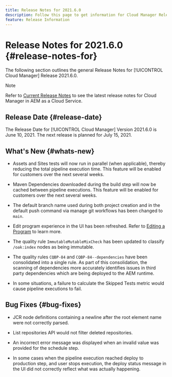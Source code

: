 ```yaml
---
title: Release Notes for 2021.6.0
description: Follow this page to get information for Cloud Manager Release 2021.6.0
feature: Release Information
---
```

# Release Notes for 2021.6.0 {#release-notes-for}

The following section outlines the general Release Notes for [!UICONTROL Cloud Manager] Release 2021.6.0.

>[!NOTE]
>Refer to [Current Release Notes](https://experienceleague.adobe.com/docs/experience-manager-cloud-service/onboarding/getting-access/release-notes-cloud-manager/release-notes-cm-current.html?lang=en#getting-access) to see the latest release notes for Cloud Manager in AEM as a Cloud Service.

## Release Date {#release-date}

The Release Date for [!UICONTROL Cloud Manager] Version 2021.6.0 is June 10, 2021.
The next release is planned for July 15, 2021.

## What's New {#whats-new}

* Assets and Sites tests will now run in parallel (when applicable), thereby reducing the total pipeline execution time. This feature will be enabled for customers over the next several weeks.

* Maven Dependencies downloaded during the build step will now be cached between pipeline executions. This feature will be enabled for customers over the next several weeks. 

* The default branch name used during both project creation and  in the default push command via manage git workflows has been changed to `main`. 

* Edit program experience in the UI has been refreshed. Refer to [Editing a Program](/help/using/setting-up-program.md#editing-program) to learn more.

* The quality rule `ImmutableMutableMixCheck` has been updated to classify `/oak:index` nodes as being immutable.

* The quality rules `CQBP-84` and `CQBP-84--dependencies` have been consolidated into a single rule. As part of this consolidation, the scanning of dependencies more accurately identifies issues in third party dependencies which are being deployed to the AEM runtime.

* In some situations, a failure to calculate the Skipped Tests metric would cause pipeline executions to fail.

## Bug Fixes {#bug-fixes}

* JCR node definitions containing a newline after the root element name were not correctly parsed.

* List repositories API would not filter deleted repositories.

* An incorrect error message was displayed when an invalid value was provided for the schedule step. 

* In some cases when the pipeline execution reached deploy to production step, and user stops execution, the deploy status  message in the UI did not correctly reflect what was actually happening.
